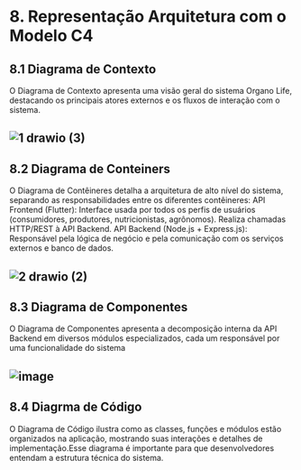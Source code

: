 # 8. Representação Arquitetura com o Modelo C4
## 8.1 Diagrama de Contexto
O Diagrama de Contexto apresenta uma visão geral do sistema Organo Life, destacando os principais atores externos e os fluxos de interação com o sistema.

![1 drawio (3)](https://github.com/user-attachments/assets/2b53e6ef-3af5-4d5c-82d1-4b167c77996d)
---
## 8.2 Diagrama de Conteiners
O Diagrama de Contêineres detalha a arquitetura de alto nível do sistema, separando as responsabilidades entre os diferentes contêineres:
API Frontend (Flutter): Interface usada por todos os perfis de usuários (consumidores, produtores, nutricionistas, agrônomos). Realiza chamadas HTTP/REST à API Backend.
API Backend (Node.js + Express.js): Responsável pela lógica de negócio e pela comunicação com os serviços externos e banco de dados.

![2 drawio (2)](https://github.com/user-attachments/assets/4ee3046f-b5e3-4ade-931b-369905bfc0fc)
---
## 8.3 Diagrama de Componentes
O Diagrama de Componentes apresenta a decomposição interna da API Backend em diversos módulos especializados, cada um responsável por uma funcionalidade do sistema

![image](https://github.com/user-attachments/assets/43d12cc5-a2bc-4de0-acdb-46ffb7fa335a)
---
## 8.4 Diagrma de Código
O Diagrama de Código ilustra como as classes, funções e módulos estão organizados na aplicação, mostrando suas interações e detalhes de implementação.Esse diagrama é importante para que desenvolvedores entendam a estrutura técnica do sistema.
